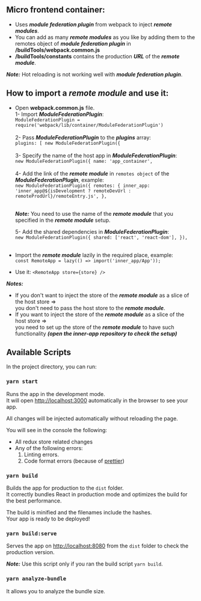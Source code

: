 ## Micro frontend container:

- Uses ***module federation plugin*** from webpack to inject ***remote modules***.
- You can add as many ***remote modules*** as you like by adding them to the remotes object 
of ***module federation plugin*** in **/buildTools/webpack.common.js** 
- **/buildTools/constants** contains the production ***URL*** of the  ***remote module***.

**_Note:_** Hot reloading is not working well with ***module federation plugin***.

## How to import a ***remote module*** and use it:
- Open **webpack.common.js** file.<br>
    1- Import ***ModuleFederationPlugin***:<br>
    `ModuleFederationPlugin = require('webpack/lib/container/ModuleFederationPlugin')` <br> <br>
    2- Pass ***ModuleFederationPlugin*** to the ***plugins*** array:<br>
    `plugins: [
                new ModuleFederationPlugin({`<br><br>
    3- Specify the name of the host app in ***ModuleFederationPlugin***:<br>
    `new ModuleFederationPlugin({
        name: 'app_container',`<br><br>
    4- Add the link of the ***remote module*** in `remotes object` of the ***ModuleFederationPlugin***, example:<br>
    `new ModuleFederationPlugin({
        remotes: {
        inner_app: 'inner_app@${isDevelopment ? remoteDevUrl : remoteProdUrl}/remoteEntry.js',
        },`<br><br>
        
     **_Note:_** You need to use the name of the ***remote module*** that you specified in the ***remote module*** setup.
        
    5- Add the shared dependencies in ***ModuleFederationPlugin***:<br>
    `new ModuleFederationPlugin({
        shared: ['react', 'react-dom'],
        }),`<br><br>
 	
- Import the ***remote module*** lazily in the required place, example:<br>
`const RemoteApp = lazy(() => import('inner_app/App'));`
- Use it:
`<RemoteApp
 	store={store}
 />`

**_Notes:_** 
- If you don't want to inject the store of the ***remote module*** as a slice of the host store => <br> 
you don't need to pass the host store to the ***remote module***.
- If you want to inject the store of the ***remote module*** as a slice of the host store => <br> 
you need to set up the store of the ***remote module*** to have such functionality
 ***(open the inner-app repository to check the setup)***

## Available Scripts

In the project directory, you can run:

### `yarn start`

Runs the app in the development mode.<br>
It will open [http://localhost:3000](http://localhost:3000) automatically in the browser to see your app.

All changes will be injected automatically without reloading the page.<br>

You will see in the console the following:

- All redux store related changes
- Any of the following errors:
  1. Linting errors.
  2. Code format errors (because of [prettier](https://prettier.io/))

### `yarn build`

Builds the app for production to the `dist` folder.<br>
It correctly bundles React in production mode and optimizes the build for the best performance.

The build is minified and the filenames include the hashes.<br>
Your app is ready to be deployed!

### `yarn build:serve`

Serves the app on [http://localhost:8080](http://localhost:8080) from the `dist` folder to check the production version.

**_Note:_** Use this script only if you ran the build script `yarn build`.

### `yarn analyze-bundle`

It allows you to analyze the bundle size.
